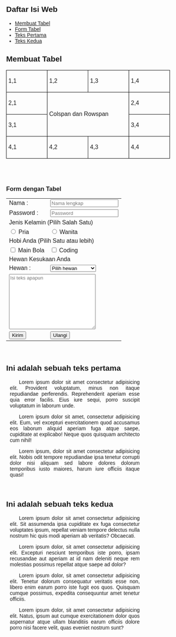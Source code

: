 <!DOCTYPE html>
<html>
    <head>
        <title>Membuat Tabel pada HTML</title>
        <meta name="viewport" content="width=device-width, initial-scale=1.0"/>
        <style>
            * {
                font-family:'Lucida Sans', 'Lucida Sans Regular', 'Lucida Grande', 'Lucida Sans Unicode', Geneva, Verdana, sans-serif;
            }
            #tabel1 tr td {
                border: 1.5px solid black;
                width: 100px;
                height: 60px;
                padding: 5px;
            }
            textarea {
                width: 235px;
                height: 150px;
            }
            p {
                text-indent: 7%;
                text-align: justify;
                padding-left: 10px;
                width: 70%;
            }
        </style>
    </head>
    <body>
        <h2>Daftar Isi Web</h2>
        <ul>
            <li><a href="#tabel">Membuat Tabel</a></li>
            <li><a href="#form_tabel">Form Tabel</a></li>
            <li><a href="#teks_pertama">Teks Pertama</a></li>
            <li><a href="#teks_kedua">Teks Kedua</a></li>
        </ul>
        <h2 id="tabel">Membuat Tabel</h2>
        <table id="tabel1" cellspacing="0">
            <tr>
                <td>1,1</td>
                <td>1,2</td>
                <td>1,3</td>
                <td>1,4</td>
            </tr>
            <tr>
                <td>2,1</td>
                <td colspan="2" rowspan="2">Colspan dan Rowspan</td>
                <td>2,4</td>
            </tr>
            <tr>
                <td>3,1</td>
                <td>3,4</td>
            </tr>
            <tr>
                <td>4,1</td>
                <td>4,2</td>
                <td>4,3</td>
                <td>4,4</td>
            </tr>
        </table>
        <br><br>
        <h3 id="form_tabel">Form dengan Tabel</h3>
        <form>
            <table>
                <tr>
                    <td>
                        <label for="username">Nama : </label>
                    </td>
                    <td>
                        <input type="text" id="username" placeholder="Nama lengkap"/>
                    </td>
                </tr>
                <tr>
                    <td>
                        <label for="pwd">Password : </label>
                    </td>
                    <td>
                        <input type="password" id="pwd" placeholder="Password"/>
                    </td>
                </tr>
                <tr>
                    <td colspan="2">Jenis Kelamin (Pilih Salah Satu)</td>
                </tr>
                <tr>
                    <td>
                        <input type="radio" name="jnsklmn" id="pria"/>
                        <label for="pria">Pria</label>
                    </td>
                    <td>
                        <input type="radio" name="jnsklmn" id="wanita"/>
                        <label for="wanita">Wanita</label>
                    </td>
                </tr>
                <tr>
                    <td colspan="2">Hobi Anda (Pilih Satu atau lebih)</td>
                </tr>
                <tr>
                    <td>
                        <input type="checkbox" id="mainbola">
                        <label for="mainbola">Main Bola</label>
                    </td>
                    <td>
                        <input type="checkbox" id="coding">
                        <label for="coding">Coding</label>
                    </td>
                </tr>
                <tr>
                    <td colspan="2">Hewan Kesukaan Anda</td>
                </tr>
                <tr>
                    <td>Hewan :</td>
                    <td>
                        <select>
                            <option>Pilih hewan</option>
                            <option value="1">Tikus Berdasi</option>
                            <option value="2">Banteng Merah</option>
                            <option value="3">Tikus bau tenguk</option>
                        </select>
                    </td>
                </tr>
                <tr>
                    <td colspan="2">
                        <textarea placeholder="Isi teks apapun"></textarea>
                    </td>
                </tr>
                <tr>
                    <td>
                        <button type="submit">Kirim</button>
                    </td>
                    <td>
                        <button type="reset">Ulangi</button>
                    </td>
                </tr>
            </table>
        </form><br>
        <h2 id="teks_pertama">Ini adalah sebuah teks pertama</h2>
        <p>Lorem ipsum dolor sit amet consectetur adipisicing elit. Provident voluptatum, minus non itaque repudiandae perferendis. Reprehenderit aperiam esse quia error facilis. Eius iure sequi, porro suscipit voluptatum in laborum unde.</p>
        <p>Lorem ipsum dolor sit amet, consectetur adipisicing elit. Eum, vel excepturi exercitationem quod accusamus eos laborum aliquid aperiam fuga atque saepe, cupiditate at explicabo! Neque quos quisquam architecto cum nihil!</p>
        <p>Lorem ipsum, dolor sit amet consectetur adipisicing elit. Nobis odit tempore repudiandae ipsa tenetur corrupti dolor nisi aliquam sed labore dolores dolorum temporibus iusto maiores, harum iure officiis itaque quasi!</p><br>
        <h2 id="teks_kedua">Ini adalah sebuah teks kedua</h2>
        <p>Lorem ipsum dolor sit amet consectetur adipisicing elit. Sit assumenda ipsa cupiditate ex fuga consectetur voluptates ipsum, repellat veniam tempore delectus nulla nostrum hic quis modi aperiam ab veritatis? Obcaecati.</p>
        <p>Lorem ipsum dolor, sit amet consectetur adipisicing elit. Excepturi nesciunt temporibus iste porro, ipsam recusandae aut aperiam at id nam deleniti neque rem molestias possimus repellat atque saepe ad dolor?</p>
        <p>Lorem ipsum dolor, sit amet consectetur adipisicing elit. Tenetur dolorum consequatur veritatis esse non, libero enim earum porro iste fugit eos quos. Quisquam cumque possimus, expedita consequuntur amet tenetur officiis.</p>
        <p>Lorem ipsum dolor, sit amet consectetur adipisicing elit. Natus, ipsum aut cumque exercitationem dolor quos aspernatur atque ullam blanditiis earum officiis dolore porro nisi facere velit, quas eveniet nostrum sunt?</p><br><br><br>
    </body>
</html>
